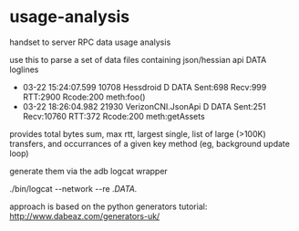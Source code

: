 usage-analysis
==============

handset to server RPC data usage analysis

use this to parse a set of data files containing json/hessian api DATA loglines

* 03-22 15:24:07.599 10708  Hessdroid  D  DATA Sent:698 Recv:999 RTT:2900 Rcode:200 meth:foo()
* 03-22 18:26:04.982 21930  VerizonCNI.JsonApi  D  DATA Sent:251 Recv:10760 RTT:372 Rcode:200 meth:getAssets

provides total bytes sum, max rtt, largest single, list of large (>100K) transfers, 
and occurrances of a given key method (eg, background update loop)


generate them via the adb logcat wrapper

   ./bin/logcat --network --re .*DATA.* 


approach is based on the python generators tutorial: http://www.dabeaz.com/generators-uk/

